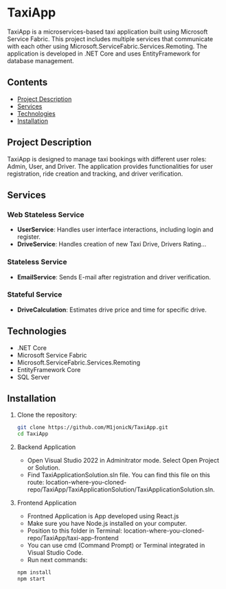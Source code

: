 # TaxiApp

TaxiApp is a microservices-based taxi application built using Microsoft Service Fabric. This project includes multiple services that communicate with each other using Microsoft.ServiceFabric.Services.Remoting. The application is developed in .NET Core and uses EntityFramework for database management.

## Contents

- [Project Description](#project-description)
- [Services](#services)
- [Technologies](#technologies)
- [Installation](#installation)

## Project Description

TaxiApp is designed to manage taxi bookings with different user roles: Admin, User, and Driver. The application provides functionalities for user registration, ride creation and tracking, and driver verification.

## Services

### Web Stateless Service

- **UserService**: Handles user interface interactions, including login and register.
- **DriveService**: Handles creation of new Taxi Drive, Drivers Rating...

### Stateless Service

- **EmailService**: Sends E-mail after registration and driver verification.

### Stateful Service

- **DriveCalculation**: Estimates drive price and time for specific drive.

## Technologies

- .NET Core
- Microsoft Service Fabric
- Microsoft.ServiceFabric.Services.Remoting
- EntityFramework Core
- SQL Server

## Installation

1. Clone the repository:

   ```bash
   git clone https://github.com/M1jonicN/TaxiApp.git
   cd TaxiApp

   ```

2. Backend Application

   - Open Visual Studio 2022 in Adminitrator mode. Select Open Project or Solution.
   - Find TaxiApplicationSolution.sln file. You can find this file on this route: location-where-you-cloned-repo/TaxiApp/TaxiApplicationSolution/TaxiApplicationSolution.sln.

3. Frontend Application

   - Frontned Application is App developed using React.js
   - Make sure you have Node.js installed on your computer.
   - Position to this folder in Terminal: location-where-you-cloned-repo/TaxiApp/taxi-app-frontend
   - You can use cmd (Command Prompt) or Terminal integrated in Visual Studio Code.
   - Run next commands:

   ```bash
   npm install
   npm start

   ```
